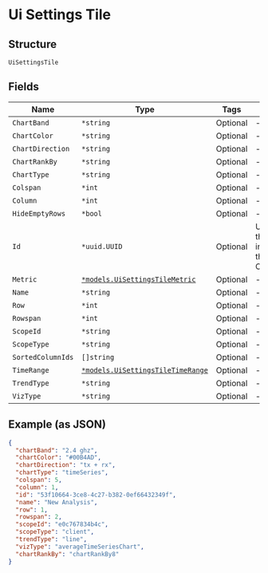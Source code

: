 
# Ui Settings Tile

## Structure

`UiSettingsTile`

## Fields

| Name | Type | Tags | Description |
|  --- | --- | --- | --- |
| `ChartBand` | `*string` | Optional | - |
| `ChartColor` | `*string` | Optional | - |
| `ChartDirection` | `*string` | Optional | - |
| `ChartRankBy` | `*string` | Optional | - |
| `ChartType` | `*string` | Optional | - |
| `Colspan` | `*int` | Optional | - |
| `Column` | `*int` | Optional | - |
| `HideEmptyRows` | `*bool` | Optional | - |
| `Id` | `*uuid.UUID` | Optional | Unique ID of the object instance in the Mist Organnization |
| `Metric` | [`*models.UiSettingsTileMetric`](../../doc/models/ui-settings-tile-metric.md) | Optional | - |
| `Name` | `*string` | Optional | - |
| `Row` | `*int` | Optional | - |
| `Rowspan` | `*int` | Optional | - |
| `ScopeId` | `*string` | Optional | - |
| `ScopeType` | `*string` | Optional | - |
| `SortedColumnIds` | `[]string` | Optional | - |
| `TimeRange` | [`*models.UiSettingsTileTimeRange`](../../doc/models/ui-settings-tile-time-range.md) | Optional | - |
| `TrendType` | `*string` | Optional | - |
| `VizType` | `*string` | Optional | - |

## Example (as JSON)

```json
{
  "chartBand": "2.4 ghz",
  "chartColor": "#00B4AD",
  "chartDirection": "tx + rx",
  "chartType": "timeSeries",
  "colspan": 5,
  "column": 1,
  "id": "53f10664-3ce8-4c27-b382-0ef66432349f",
  "name": "New Analysis",
  "row": 1,
  "rowspan": 2,
  "scopeId": "e0c767834b4c",
  "scopeType": "client",
  "trendType": "line",
  "vizType": "averageTimeSeriesChart",
  "chartRankBy": "chartRankBy8"
}
```

